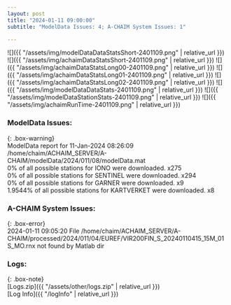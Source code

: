 ```yaml
---
layout: post
title: "2024-01-11 09:00:00"
subtitle: "ModelData Issues: 4; A-CHAIM System Issues: 1"

---
```


![]({{ "/assets/img/modelDataDataStatsShort-2401109.png" | relative_url }})
![]({{ "/assets/img/achaimDataStatsShort-2401109.png" | relative_url }})
![]({{ "/assets/img/achaimDataStatsLong00-2401109.png" | relative_url }})
![]({{ "/assets/img/achaimDataStatsLong01-2401109.png" | relative_url }})
![]({{ "/assets/img/achaimDataStatsLong02-2401109.png" | relative_url }})
![]({{ "/assets/img/modelDataDataStats-2401109.png" | relative_url }})
![]({{ "/assets/img/modelDataStationStats-2401109.png" | relative_url }})
![]({{ "/assets/img/achaimRunTime-2401109.png" | relative_url }})


### ModelData Issues:  
  
{: .box-warning}  
 ModelData report for 11-Jan-2024 08:26:09   
 /home/chaim/ACHAIM_SERVER/A-CHAIM/modelData/2024/011/08/modelData.mat   
 0% of all possible stations for IONO were downloaded. x275   
 0% of all possible stations for SENTINEL were downloaded. x294   
 0% of all possible stations for GARNER were downloaded. x9   
 1.9544% of all possible stations for KARTVERKET were downloaded. x8   
  
### A-CHAIM System Issues:  
  
{: .box-error}  
2024-01-11 09:05:20 File /home/chaim/ACHAIM_SERVER/A-CHAIM/processed/2024/011/04/EUREF/VIR200FIN_S_20240110415_15M_01S_MO.rnx not found by Matlab dir  

### Logs:  
  
{: .box-note}  
[Logs.zip]({{ "/assets/other/logs.zip" | relative_url }})  
[Log Info]({{ "/logInfo" | relative_url }})  
